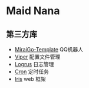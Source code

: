 # Maid Nana

## 第三方库
- [MiraiGo-Template](https://github.com/Logiase/MiraiGo-Template) QQ机器人
- [Viper](https://github.com/spf13/viper) 配置文件管理
- [Logrus](https://github.com/sirupsen/logrus) 日志管理
- [Cron](https://github.com/robfig/cron) 定时任务
- [Iris](https://github.com/kataras/iris) web 框架
